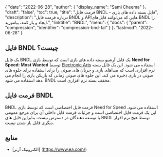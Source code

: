 {
  "date": "2022-06-28",
  "author": {
    "display_name": "Sami Cheema"
}،
  "draft": "false",
  "toc": true,
  "title": "فرمت فایل BNDL - فایل بسته داده های بازی",
  "description": "درباره فرمت فایل BNDL و APIهایی که می‌توانند فایل‌های BNDL را ایجاد و باز کنند، بیاموزید.",
  "linktitle": "BNDL",
  "menu": {
    "docs": {
      "parent": "compression",
      "identifier": "compression-bnd-fal"
}
}،
  "lastmod": "2022-06-28"
}

## فایل BNDL چیست؟

یک فایل BNDL یک فایل آرشیو بسته داده های بازی است که توسط بازی **Need for Speed: Most Wanted** توسط [Electronic Arts](https://www.ea.com/) استفاده می شود. این یک فایل بسته نرم افزاری است که صداهای بازی و جریان های صوتی را برای استفاده برای جلوه های صوتی در بازی ذخیره می کند. این جلوه های صوتی زمانی که بازیکن بازی را انجام می دهد استفاده می شود. BNDL مخفف بسته نرم افزاری است.

## فرمت فایل BNDL

BNDL فرمت فایل اختصاصی است که توسط بازی Need for Speed استفاده می شود. این یک فرمت فایل اختصاصی است و جزئیات فرمت فایل داخلی آن برای مرجع عمومی یا توسعه دهندگان در دسترس نیست. بنابراین فایل های BNDL توسط هیچ نرم افزار دیگری قابل باز شدن نیست.

## منابع

  * [الکترونیک آرتز] (https://www.ea.com/)

